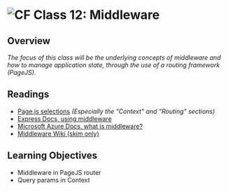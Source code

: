 ![CF](https://i.imgur.com/7v5ASc8.png)  Class 12: Middleware
=======
## Overview

*The focus of this class will be the underlying concepts of middleware and how to manage application state, through the use of a routing framework (PageJS).*

## Readings
* [Page.js selections](https://github.com/visionmedia/page.js#context) *(Especially the "Context" and “Routing” sections)*
* [Express Docs, using middleware](http://expressjs.com/en/guide/using-middleware.html)
* [Microsoft Azure Docs, what is middleware?](https://azure.microsoft.com/en-us/overview/what-is-middleware/)
* [Middleware Wiki (skim only)](https://en.wikipedia.org/wiki/Middleware)

## Learning Objectives

* Middleware in PageJS router
* Query params in Context
